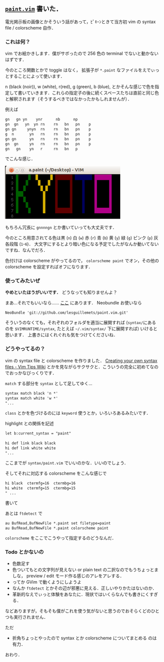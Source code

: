 [`paint.vim`](https://github.com/lesguillemets/paint.vim) 書いた．
-------------------------

電光掲示板の画像とかそういう話があって，ﾋﾟｷｰﾝときて当方初 vim の syntax file / colorscheme 自作．

### これは何？
vim でお絵かきします．僕がサボったので 256 色の terminal でないと動かないはずです．

今のところ関数とかで toggle はなく， 拡張子が `*.paint` なファイルをえでぃっとすることによって使います．

n (black (noir)), w (white), r(red), g (green), b (blue), とかそんな感じで色を指定して書いていきます．これらの指定子の後に続くスペースたちは直前と同じ色と解釈されます（そうするべきではなかったかもしれませんが）．

例えば
```
gn   gn yn    ynr      nb      np      
gn  gn   yn  yn rn    rn   bn   pn    p
gn gn     ynyn  rn    rn   bn   pn    p
g  n       yn   rn    rn   bn   pn    p
gn gn      yn   rn    rn   bn   pn    p
gn  gn     yn   rn    rn   bn   pn    p
gn   gn    yn   r     rn   bn   p      
```
でこんな感じ．

![paint.png](../../Pictures/28Oct2013-paint.png?raw=true)

もちろん冗長に `gnnnngn` とか書いていっても大丈夫です．

今のところ用意されてる色は黒 (`n`) 白 (`w`) 赤 (`r`) 青 (`b`) 黄 (`y`) 緑 (`g`) ピンク (`p`) 灰各段階 (`1`-`6`)．
大文字にするとより暗い色になる予定でしたがなんか動いてないですね．なんでだろ．

色付けは colorscheme がやってるので， `colorscheme paint` でオン，その他の colorscheme を設定すればオフになります．


### 使ってみたいぜ
**やめといたほうがいいです．** どうなっても知りませんよ？

まあ…それでもいいなら…… [ここ](https://github.com/lesguillemets/paint.vim) にあります．
Neobundle お使いなら

```Vim
NeoBundle 'git://github.com/lesguillemets/paint.vim.git'
```

そういうのなくても，それぞれのフォルダを適当に展開すれば (`syntax/`にあるのを `$VIMRUNTIME/syntax`, たとえば `~/.vim/syntax/` 下に展開すれば) いけると思います．
上書きにはくれぐれも気をつけてくださいね．

### どうやってるの？
vim の syntax file と colorscheme を作りました．
[Creating your own syntax files - Vim Tips Wiki](http://vim.wikia.com/wiki/Creating_your_own_syntax_files) 
とかを見ながらサクサクと．こういうの完全に初めてなのでおっかなびっくりです．

`match` する部分を `syntax` として足してゆく…
```Vim
syntax match black 'n *' 
syntax match white 'w *'
"...
```
`class` とかを色づけるのには `keyword` 使うとか，いろいろあるみたいです．

highlight との関係を記述
```Vim
let b:current_syntax = "paint"

hi def link black black
hi def link white white
"...
```

ここまでが `syntax/paint.vim` でいいのかな．いいのでしょう．

そしてそれに対応する colorscheme をこんな感じで
```Vim
hi black  ctermfg=16  ctermbg=16
hi white  ctermfg=15  ctermbg=15
" ...
```
書いて

あとは `ftdetect` で
```Vim
au BufRead,BufNewFile *.paint set filetype=paint
au BufRead,BufNewFile *.paint colorscheme paint
```
`colorscheme` をここでこうやって指定するのどうなんだ．

### Todo とかないの
* 色数足す
* 色ついてもとの文字列が見えない or plain text の二択なのでもうちょっとましな， preview / edit モード作る感じのアレをアレする．
* ってか GVim で動くようにしようよ
* なんか `ftdetect` とかその辺が邪悪に見える．正しいやりかたはないのか．
* 革新的なえでぃっと体験をあなたに．現状ではいくらなんでも書きにくすぎる．

などありますが，そもそも僕がこれを使う気がないと思うのでおそらくどのひとつも実行されません．

ただ
* 折角ちょっとやったので syntax とか colorscheme についてまとめる
のは有力．

おわり．
